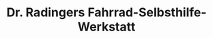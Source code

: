 ---
title: "Dr. Radingers Fahrrad-Selbsthilfe-Werkstatt"
url: /chemnitz/dr-radingers-fahrrad-selbsthilfe-werkstatt/
shop: Fahrrad
---